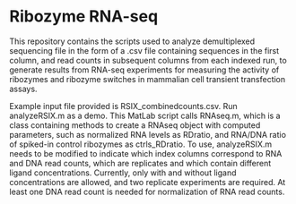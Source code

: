 # Ribozyme RNA-seq

This repository contains the scripts used to analyze demultiplexed sequencing file in the form of a .csv file containing sequences in the first column, and read counts in subsequent columns from each indexed run, to generate results from RNA-seq experiments for measuring the activity of ribozymes and ribozyme switches in mammalian cell transient transfection assays. 

Example input file provided is RSIX_combinedcounts.csv. 
Run analyzeRSIX.m as a demo. This MatLab script calls RNAseq.m, which is a class containing methods to create a RNAseq object with computed parameters, such as normalized RNA levels as RDratio, and RNA/DNA ratio of spiked-in control ribozymes as ctrls_RDratio. 
To use, analyzeRSIX.m needs to be modified to indicate which index columns correspond to RNA and DNA read counts, which are replicates and which contain different ligand concentrations. Currently, only with and without ligand concentrations are allowed, and two replicate experiments are required. At least one DNA read count is needed for normalization of RNA read counts.
